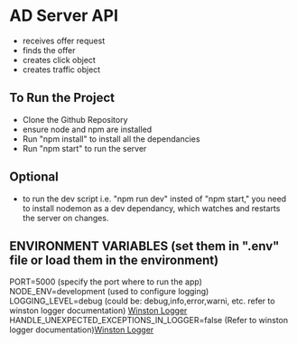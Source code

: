 # AD Server API

-   receives offer request
-   finds the offer
-   creates click object
-   creates traffic object

## To Run the Project

-   Clone the Github Repository
-   ensure node and npm are installed
-   Run "npm install" to install all the dependancies
-   Run "npm start" to run the server

## Optional

-   to run the dev script i.e. "npm run dev" insted of "npm start," you need to install nodemon as a dev dependancy, which watches and restarts the server on changes.

## ENVIRONMENT VARIABLES (set them in ".env" file or load them in the environment)

PORT=5000 (specify the port where to run the app)
NODE_ENV=development (used to configure logging)
LOGGING_LEVEL=debug (could be: debug,info,error,warni, etc. refer to winston logger documentation) [Winston Logger](https://www.npmjs.com/package/winston)
HANDLE_UNEXPECTED_EXCEPTIONS_IN_LOGGER=false (Refer to winston logger documentation)[Winston Logger](https://www.npmjs.com/package/winston)
